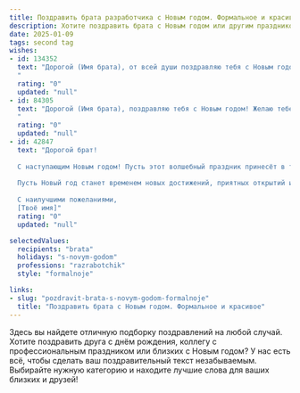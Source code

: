 ```yaml
---
title: Поздравить брата разработчика с Новым годом. Формальное и красивое
description: Хотите поздравить брата с Новым годом или другим праздником? Наш ИИ создаст незабываемое поздравление, а вы обязательно выделитесь среди других.  
date: 2025-01-09
tags: second tag
wishes:
- id: 134352
  text: "Дорогой (Имя брата), от всей души поздравляю тебя с Новым годом! Желаю тебе в новом году новых профессиональных успехов в твоей деятельности разработчика, интересных и масштабных проектов, а также крепкого здоровья, благополучия и всего самого наилучшего. Пусть наступающий год будет полон вдохновения, радости и ярких событий!
  "
  rating: "0"
  updated: "null"
- id: 84305
  text: "Дорогой (Имя брата), поздравляю тебя с Новым годом! Желаю тебе в наступающем году новых профессиональных высот в твоей интересной и сложной работе разработчика, успешной реализации амбициозных проектов и, конечно же, крепкого здоровья, благополучия и счастья в личной жизни. Пусть новый год принесет тебе вдохновение, новые идеи и множество поводов для радости. С Новым годом!
  "
  rating: "0"
  updated: "null"
- id: 42847
  text: "Дорогой брат!
  
  С наступающим Новым годом! Пусть этот волшебный праздник принесёт в твою жизнь гармонию, вдохновение и яркие моменты. Желаю тебе успехов в работе, интересных проектов и творческих решений в твоей профессии разработчика.
  
  Пусть Новый год станет временем новых достижений, приятных открытий и исполнением заветных желаний. Доброты и счастья в каждый твой день, а также здоровья и благополучия твоей семье.
  
  С наилучшими пожеланиями,
  [Твоё имя]"
  rating: "0"
  updated: "null"

selectedValues:
  recipients: "brata"
  holidays: "s-novym-godom"
  professions: "razrabotchik"
  style: "formalnoje"

links:
- slug: "pozdravit-brata-s-novym-godom-formalnoje"
  title: "Поздравить брата с Новым годом. Формальное и красивое"
---
```


Здесь вы найдете отличную подборку поздравлений на любой случай.
Хотите поздравить друга с днём рождения, коллегу с профессиональным праздником или близких с Новым годом? У нас есть всё, чтобы сделать ваш поздравительный текст незабываемым. Выбирайте нужную категорию и находите лучшие слова для ваших близких и друзей!
